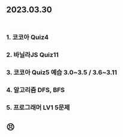 ## 2023.03.30<br/><br/>

### 1. 코코아 Quiz4
### 2. 바닐라JS Quiz11
### 3. 코코아 Quiz5 예습 3.0\~3.5 / 3.6\~3.11
### 4. 알고리즘 DFS, BFS
### 5. 프로그래머 LV1 5문제




## 😣
